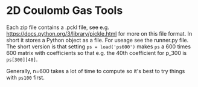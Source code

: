# 2D Coulomb Gas Tools

Each zip file contains a .pckl file, see e.g. https://docs.python.org/3/library/pickle.html for more on this file format. In short it stores a Python object as a file. For useage see the runner.py file. The short version is that setting `ps = load('ps600')` makes `ps` a 600 times 600 matrix with coefficients so that e.g. the 40th coefficient for p_300 is `ps[300][40]`.

Generally, n=600 takes a lot of time to compute so it's best to try things with `ps100` first.
